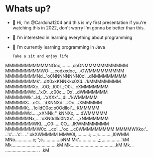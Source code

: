 # Whats up?

- 👋 Hi, I’m @Cardona1204 and this is my first presentation if you're watching this in 2022, don't worry I'm gonna be better than this.
- 👀 I’m interested in learning everything about programming
- 🌱 I’m currently learning programming in Java

      Take a sit and enjoy life

MMMMMMMMMMMNOoc,........,coONMMMMMMMMMMM
MMMMMMMMMWO:...,codxxdoc,...:OWMMMMMMMMM
MMMMMMMMNd...'o0NNNNNNNN0o'...dNMMMMMMMM
MMMMMMMMk'...dX0xkKNNKkx0Xd...'kMMMMMMMM
MMMMMMMXc...:0O;..l00l..;O0:...cXMMMMMMM
MMMMMMWd...'xO:...c00c...:Ox'...dWMMMMMM
MMMMMWk'...ld,...'xXXx'...,dl...'kWMMMMM
MMMMMX:...cO:...'dXNNXd'...:Oc...:XMMMMM
MMMMMK;...'lolldO0o::o0Odllol'...;KMMMMM
MMMMMWd.....,xXNNk;'';kNNXx,.....dWMMMMM
MMMMMMNx,....'xXN0dlld0NXx'....,xNMMMMMM
MMMMMMMWKl....,O0:....:0O,....lKWMMMMMMM
MMMMMMMMW0c....co'....'oc....c0WMMMMMMMM
MMMMWXko:'.. ..'c'....'c'.. ..':okXWMMMM
MMW0l,..........:;....;:..........,l0WMM
MNo..............c;'';c..............oNM
Mk'...............,;;,...............'kM
Mk....................................kM
Mk....................................kM
Mk. .  ..........................  . .kM


<!---
Cardona1204/Cardona1204 is a ✨ special ✨ repository because its `README.md` (this file) appears on your GitHub profile.
You can click the Preview link to take a look at your changes.
--->
